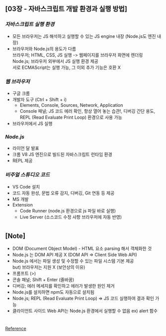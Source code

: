 ## [03장 - 자바스크립트 개발 환경과 실행 방법]

### _자바스크립트 실행 환경_

- 모든 브라우저는 JS 해석하고 실행할 수 있는 JS engine 내장 (Node.js도 엔진 내장)
- 브라우저와 Node.js의 용도가 다름 <br/>
  브라우저; HTML, CSS, JS 실행 -> 웹페이지를 브라우저 화면에 렌더링 <br/>
  Node.js; 브라우저 외부에서 JS 실행 환경 제공 <br/>
  서로 ECMAScript는 실행 가능, 그 이외 추가 기능은 호환 X

### _웹 브라우저_

- 구글 크롬
- 개발자 도구 (Ctrl + Shift + i)
  - Elements, Console, Sources, Network, Application
  - Console 패널; JS 코드 에러 확인, 항상 열어 놓는 습관!, 디버깅 간단 용도, <br/>
    REPL (Read Evaluate Print Loop) 환경으로 사용 가능
- 브라우저에서 JS 실행

### _Node.js_

- 라이언 달 발표
- 크롬 V8 JS 엔진으로 빌드된 자바스크립트 런타임 환경
- REPL 제공

### _비주얼 스튜디오 코드_

- VS Code 설치
- 코드 자동 완성, 문법 오류 감지, 디버깅, Git 연동 등 제공
- MS 개발
- Extension
  - Code Runner (node.js 환경으로 js 파일 바로 실행)
  - Live Server (소스코드 수정 사항 브라우저에 자동 반영)

#

## [Note]

- DOM (Document Object Model) - HTML 요소 parsing 해서 객체화한 것
- Node.js 는 DOM API 제공 X (DOM API => Client Side Web API)
- Node.js 에서는 파일 생성 및 수정할 수 있는 파일 시스템 기본 제공 <br/>
  but) 브라우저는 지원 X (보안상의 이유)
- 프롬프트 (>)
- 콘솔 패널; Shift + Enter (줄바꿈)
- 디버깅; 에러 메세지를 확인하고 에러가 발생한 원인 제거
- Node.js를 설치하면 npm도 자동으로 설치됨
- Node.js; REPL (Read Evaluate Print Loop) => JS 코드 실행하여 결과 확인 가능
- 클라이언트 사이드 Web API는 Node.js 환경에서 실행할 수 없음 ex) alert 함수

#

[Reference](https://wikibook.co.kr/mjs/)
